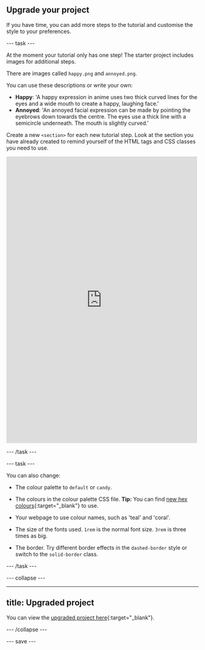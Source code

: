## Upgrade your project

<div style="display: flex; flex-wrap: wrap">
<div style="flex-basis: 200px; flex-grow: 1; margin-right: 15px;">
If you have time, you can add more steps to the tutorial and customise the style to your preferences. 
</div>
</div>

--- task ---

At the moment your tutorial only has one step! The starter project includes images for additional steps. 

There are images called `happy.png` and `annoyed.png`. 

You can use these descriptions or write your own:

+ **Happy**: 'A happy expression in anime uses two thick curved lines for the eyes and a wide mouth to create a happy, laughing face.'
+ **Annoyed**: 'An annoyed facial expression can be made by pointing the eyebrows down towards the centre. The eyes use a thick line with a semicircle underneath. The mouth is slightly curved.'

Create a new `<section>` for each new tutorial step. Look at the section you have already created to remind yourself of the HTML tags and CSS classes you need to use.     

<div>
<iframe src="https://editor.raspberrypi.org/en/embed/viewer/anime-expressions-step-8" width="500" height="750" frameborder="0" marginwidth="0" marginheight="0" allowfullscreen> </iframe>

</div>

--- /task ---

--- task ---

You can also change:

+ The colour palette to `default` or `candy`. 

+ The colours in the colour palette CSS file. **Tip:** You can find [new hex colours](https://rpf.io/colours){:target="_blank"} to use. 

+ Your webpage to use colour names, such as 'teal' and 'coral'.

+ The size of the fonts used. `1rem` is the normal font size. `3rem` is three times as big. 

+ The border. Try different border effects in the `dashed-border` style or switch to the `solid-border` class. 

--- /task ---

--- collapse ---

---
title: Upgraded project
---

You can view the [upgraded project here](https://editor.raspberrypi.org/en/projects/anime-expressions-step-8){:target="_blank"}.

--- /collapse ---

--- save ---
